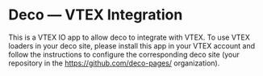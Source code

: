 # Deco — VTEX Integration

This is a VTEX IO app to allow deco to integrate with VTEX. To use VTEX loaders in your deco site, please install this app in your VTEX account and follow the instructions to configure the corresponding deco site (your repository in the https://github.com/deco-pages/ organization).